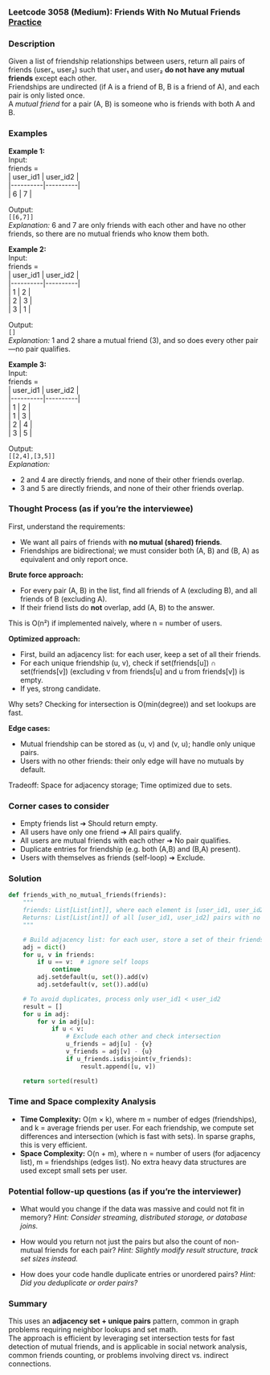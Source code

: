 ### Leetcode 3058 (Medium): Friends With No Mutual Friends [Practice](https://leetcode.com/problems/friends-with-no-mutual-friends)

### Description  
Given a list of friendship relationships between users, return all pairs of friends (user₁, user₂) such that user₁ and user₂ **do not have any mutual friends** except each other.  
Friendships are undirected (if A is a friend of B, B is a friend of A), and each pair is only listed once.  
A *mutual friend* for a pair (A, B) is someone who is friends with both A and B.

### Examples  

**Example 1:**  
Input:  
friends =  
| user_id1 | user_id2 |  
|----------|----------|  
|    6     |    7     |  

Output:  
`[[6,7]]`  
*Explanation:*
6 and 7 are only friends with each other and have no other friends, so there are no mutual friends who know them both.

**Example 2:**  
Input:  
friends =  
| user_id1 | user_id2 |  
|----------|----------|  
|   1      |   2      |  
|   2      |   3      |  
|   3      |   1      |  

Output:  
`[]`  
*Explanation:*
1 and 2 share a mutual friend (3), and so does every other pair—no pair qualifies.

**Example 3:**  
Input:  
friends =  
| user_id1 | user_id2 |  
|----------|----------|  
|   1      |   2      |  
|   1      |   3      |  
|   2      |   4      |  
|   3      |   5      |  

Output:  
`[[2,4],[3,5]]`  
*Explanation:*
- 2 and 4 are directly friends, and none of their other friends overlap.
- 3 and 5 are directly friends, and none of their other friends overlap.


### Thought Process (as if you’re the interviewee)  
First, understand the requirements:  
- We want all pairs of friends with **no mutual (shared) friends**.
- Friendships are bidirectional; we must consider both (A, B) and (B, A) as equivalent and only report once.

**Brute force approach:**  
- For every pair (A, B) in the list, find all friends of A (excluding B), and all friends of B (excluding A).
- If their friend lists do **not** overlap, add (A, B) to the answer.

This is O(n²) if implemented naively, where n = number of users.

**Optimized approach:**  
- First, build an adjacency list: for each user, keep a set of all their friends.
- For each unique friendship (u, v), check if set(friends[u]) ∩ set(friends[v]) (excluding v from friends[u] and u from friends[v]) is empty.
- If yes, strong candidate.

Why sets? Checking for intersection is O(min(degree)) and set lookups are fast.

**Edge cases:**  
- Mutual friendship can be stored as (u, v) and (v, u); handle only unique pairs.
- Users with no other friends: their only edge will have no mutuals by default.

Tradeoff: Space for adjacency storage; Time optimized due to sets.


### Corner cases to consider  
- Empty friends list ➔ Should return empty.
- All users have only one friend ➔ All pairs qualify.
- All users are mutual friends with each other ➔ No pair qualifies.
- Duplicate entries for friendship (e.g. both (A,B) and (B,A) present).
- Users with themselves as friends (self-loop) ➔ Exclude.

### Solution

```python
def friends_with_no_mutual_friends(friends):
    """
    friends: List[List[int]], where each element is [user_id1, user_id2]
    Returns: List[List[int]] of all [user_id1, user_id2] pairs with no mutual friends (user_id1 < user_id2)
    """

    # Build adjacency list: for each user, store a set of their friends
    adj = dict()
    for u, v in friends:
        if u == v:  # ignore self loops
            continue
        adj.setdefault(u, set()).add(v)
        adj.setdefault(v, set()).add(u)

    # To avoid duplicates, process only user_id1 < user_id2
    result = []
    for u in adj:
        for v in adj[u]:
            if u < v:
                # Exclude each other and check intersection
                u_friends = adj[u] - {v}
                v_friends = adj[v] - {u}
                if u_friends.isdisjoint(v_friends):
                    result.append([u, v])

    return sorted(result)
```

### Time and Space complexity Analysis  

- **Time Complexity:** O(m × k), where m = number of edges (friendships), and k = average friends per user. For each friendship, we compute set differences and intersection (which is fast with sets). In sparse graphs, this is very efficient.
- **Space Complexity:** O(n + m), where n = number of users (for adjacency list), m = friendships (edges list). No extra heavy data structures are used except small sets per user.

### Potential follow-up questions (as if you’re the interviewer)  

- What would you change if the data was massive and could not fit in memory?
  *Hint: Consider streaming, distributed storage, or database joins.*

- How would you return not just the pairs but also the count of non-mutual friends for each pair?
  *Hint: Slightly modify result structure, track set sizes instead.*

- How does your code handle duplicate entries or unordered pairs?
  *Hint: Did you deduplicate or order pairs?*

### Summary
This uses an **adjacency set + unique pairs** pattern, common in graph problems requiring neighbor lookups and set math.  
The approach is efficient by leveraging set intersection tests for fast detection of mutual friends, and is applicable in social network analysis, common friends counting, or problems involving direct vs. indirect connections.